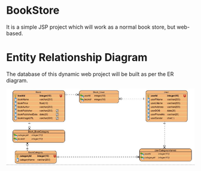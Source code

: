 # BookStore
It is a simple JSP project which will work as a normal book store, but web-based.

# Entity Relationship Diagram
The database of this dynamic web project will be built as per the ER diagram.

![ER-Diagram](https://github.com/elwyncrestha/BookStore/blob/master/requisites/images/ER.JPG)
